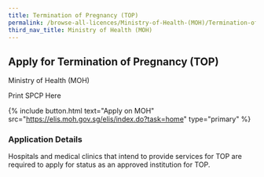 ```yaml
---
title: Termination of Pregnancy (TOP)
permalink: /browse-all-licences/Ministry-of-Health-(MOH)/Termination-of-Pregnancy--TOP-
third_nav_title: Ministry of Health (MOH)
---
```


## Apply for Termination of Pregnancy (TOP)

Ministry of Health (MOH)

Print SPCP Here


{% include button.html text="Apply on MOH" src="https://elis.moh.gov.sg/elis/index.do?task=home" type="primary" %}

### Application Details

<p>Hospitals and medical clinics that intend to provide services for TOP are required to apply for status as an approved institution for TOP.</p>

